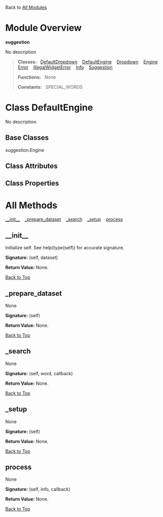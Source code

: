 Back to [All Modules](https://github.com/pyrustic/suggestion/blob/master/docs/modules/README.md#readme)

# Module Overview

**suggestion**
 
No description

> **Classes:** &nbsp; [DefaultDropdown](https://github.com/pyrustic/suggestion/blob/master/docs/modules/content/suggestion/content/classes/DefaultDropdown.md#class-defaultdropdown) &nbsp;&nbsp; [DefaultEngine](https://github.com/pyrustic/suggestion/blob/master/docs/modules/content/suggestion/content/classes/DefaultEngine.md#class-defaultengine) &nbsp;&nbsp; [Dropdown](https://github.com/pyrustic/suggestion/blob/master/docs/modules/content/suggestion/content/classes/Dropdown.md#class-dropdown) &nbsp;&nbsp; [Engine](https://github.com/pyrustic/suggestion/blob/master/docs/modules/content/suggestion/content/classes/Engine.md#class-engine) &nbsp;&nbsp; [Error](https://github.com/pyrustic/suggestion/blob/master/docs/modules/content/suggestion/content/classes/Error.md#class-error) &nbsp;&nbsp; [IllegalWidgetError](https://github.com/pyrustic/suggestion/blob/master/docs/modules/content/suggestion/content/classes/IllegalWidgetError.md#class-illegalwidgeterror) &nbsp;&nbsp; [Info](https://github.com/pyrustic/suggestion/blob/master/docs/modules/content/suggestion/content/classes/Info.md#class-info) &nbsp;&nbsp; [Suggestion](https://github.com/pyrustic/suggestion/blob/master/docs/modules/content/suggestion/content/classes/Suggestion.md#class-suggestion)
>
> **Functions:** &nbsp; None
>
> **Constants:** &nbsp; SPECIAL_WORDS

# Class DefaultEngine
No description.

## Base Classes
suggestion.Engine

## Class Attributes


## Class Properties


# All Methods
[\_\_init\_\_](#__init__) &nbsp;&nbsp; [\_prepare\_dataset](#_prepare_dataset) &nbsp;&nbsp; [\_search](#_search) &nbsp;&nbsp; [\_setup](#_setup) &nbsp;&nbsp; [process](#process)

## \_\_init\_\_
Initialize self.  See help(type(self)) for accurate signature.



**Signature:** (self, dataset)





**Return Value:** None.

[Back to Top](#module-overview)


## \_prepare\_dataset
None



**Signature:** (self)





**Return Value:** None.

[Back to Top](#module-overview)


## \_search
None



**Signature:** (self, word, callback)





**Return Value:** None.

[Back to Top](#module-overview)


## \_setup
None



**Signature:** (self)





**Return Value:** None.

[Back to Top](#module-overview)


## process
None



**Signature:** (self, info, callback)





**Return Value:** None.

[Back to Top](#module-overview)



